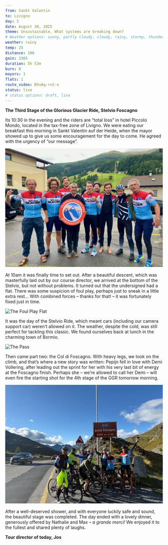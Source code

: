 ```yaml
---
from: Sankt Valentin
to: Livigno
day: 3
date: August 30, 2025
theme: Unsustainable, What systems are breaking down?
# Weather options: sunny, partly cloudy, cloudy, rainy, stormy, thunder, snowy, foggy
weather: rainy
temp: 25
distance: 106
gain: 3365
duration: 5h 53m
burn: 0
mayors: 1
flats: 1
route_video: BVvAq-rn2-o
status: live
# status options: draft, live
---
```


**The Third Stage of the Glorious Glacier Ride, Stelvio Foscagno**

Its 10:30 in the evening and the riders are “total loss” in hotel Piccolo Mondo, located in the tax-free zone of Livigno. We were eating our breakfast this morning in Sankt Valentin auf der Heide, when the mayor showed up to give us some encouragement for the day to come. He agreed with the urgency of “our message”.

![With the Mayor of Sankt Valentin](/img/updates/Start_Stelvio.jpeg)

At 10am it was finally time to set out. After a beautiful descent, which was masterfully laid out by our course director, we arrived at the bottom of the Stelvio, but not without problems. It turned out that the undersigned had a flat. There was some suspicion of foul play, perhaps just to sneak in a little extra rest... With combined forces – thanks for that! – it was fortunately fixed just in time.

![The Foul Play Flat](/img/updates/Flat.jpeg)

It was the day of the Stelvio Ride, which meant cars (including our camera support car) weren’t allowed on it. The weather, despite the cold, was still perfect for tackling this classic. We found ourselves back at lunch in the charming town of Bormio.

![The Pass](/img/updates/Stelvio_Snow.jpeg)

Then came part two: the Col di Foscagno. With heavy legs, we took on the climb, and that’s where a new story was written: Pepijn fell in love with Demi Vollering, after leading out the sprint for her with his very last bit of energy at the Foscagno finish. Perhaps she – we’re allowed to call her Demi – will even fire the starting shot for the 4th stage of the GGR tomorrow morning.

![Col di Foscagno](/img/updates/IMG_9117.jpg)

After a well-deserved shower, and with everyone luckily safe and sound, the beautiful stage was completed. The day ended with a lovely dinner, generously offered by Nathalie and Max – *a grande merci!* We enjoyed it to the fullest and shared plenty of laughs.

**Tour director of today, Jos**

